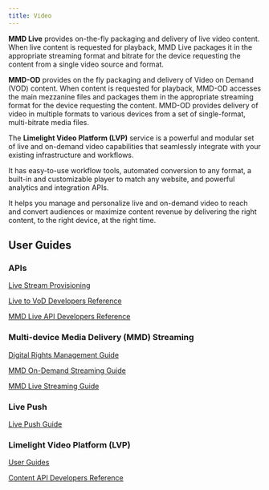 ```yaml
---
title: Video
---
```

 <!--The **Limelight Video Platform (LVP)** helps customers manage all their video content. LVP lets customers upload media for publishing, add custom metadata, select thumbnails, trim video clips, add and manage closed caption files, create and schedule custom playlists, and insert advertising cue points. Customers can create custom encoding profiles that automatically convert media to multi-bitrate, multi-resolution formats including HLS, DASH, and MSS for playback on desktop browsers, Apple iOS, and Android devices. It also includes analytics that help Customers understand the consumption of their video Content. -->

**MMD Live** provides on-the-fly packaging and delivery of live video content. When live content is requested for playback, MMD Live packages it in the appropriate streaming format and bitrate for the device requesting the content from a single video source and format.

**MMD-OD** provides on the fly packaging and delivery of Video on Demand (VOD) content. When content is requested for playback, MMD-OD accesses the main mezzanine files and packages them in the appropriate streaming format for the device requesting the content. MMD-OD provides delivery of video in multiple formats to various devices from a set of single-format, multi-bitrate media files.

The **Limelight Video Platform (LVP)** service is a powerful and modular set of live and on-demand video capabilities that seamlessly integrate with your existing infrastructure and workflows.

It has easy-to-use workflow tools, automated conversion to any format, a built-in and customizable player to match any website, and powerful analytics and integration APIs.

It helps you manage and personalize live and on-demand video to reach and convert audiences or maximize content revenue by delivering the right content, to the right device, at the right time.

## User Guides
### APIs
[Live Stream Provisioning](https://support.limelight.com/public/openapi/live-stream-provisioning/index.html)

[Live to VoD Developers Reference](/delivery/video/apis/live_to_vod)

[MMD Live API Developers Reference](/delivery/video/apis/mmd)

### Multi-device Media Delivery (MMD) Streaming
[Digital Rights Management Guide](/delivery/video/drm)

[MMD On-Demand Streaming Guide](/delivery/video/mmd_od)

[MMD Live Streaming Guide](/delivery/video/mmd_live)

### Live Push
[Live Push Guide](/delivery/video/live_push)

### Limelight Video Platform (LVP)
[User Guides](https://support.limelight.com/public/en/Default.htm#Video/Video%20-%20Platform/Guide/Limelight%20Video%20Platform.htm)

[Content API Developers Reference](https://support.limelight.com/public/en/Content/Resources/PDF/Content%20API%20Developers%20Reference.pdf)
